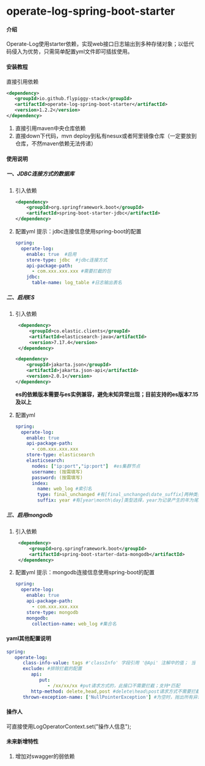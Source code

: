 # operate-log-spring-boot-starter

#### 介绍

Operate-Log使用starter依赖，实现web接口日志输出到多种存储对象；以低代码侵入为优势，只需简单配置yml文件即可插拔使用。

#### 安装教程

直接引用依赖

```xml
<dependency>
   <groupId>io.github.flypiggy-stack</groupId>
   <artifactId>operate-log-spring-boot-starter</artifactId>
   <version>1.2.2</version>
</dependency>
```

1. 直接引用maven中央仓库依赖
2. 直接down下代码，mvn deploy到私有nesux或者阿里镜像仓库（一定要放到仓库，不然maven依赖无法传递）

#### 使用说明

##### 一、JDBC连接方式的数据库

1. 引入依赖
   ```xml
   <dependency>
       <groupId>org.springframework.boot</groupId>
       <artifactId>spring-boot-starter-jdbc</artifactId>
   </dependency>
   ```

2. 配置yml
   提示：jdbc连接信息使用spring-boot的配置
    ```yaml
    spring:
      operate-log:
        enable: true  #启用
        store-type: jdbc  #jdbc连接方式
        api-package-path:
          - com.xxx.xxx.xxx #需要拦截的包
        jdbc:
          table-name: log_table #日志输出表名
    ```

##### 二、启用ES

1. 引入依赖
   ```xml
    <dependency>
        <groupId>co.elastic.clients</groupId>
        <artifactId>elasticsearch-java</artifactId>
        <version>7.17.4</version>
    </dependency>
   ```
   ```xml
   <dependency>
       <groupId>jakarta.json</groupId>
       <artifactId>jakarta.json-api</artifactId>
       <version>2.0.1</version>
   </dependency>  
   ```
   **es的依赖版本需要与es实例兼容，避免未知异常出现；目前支持的es版本7.15及以上**

2. 配置yml
    ```yaml
    spring:
      operate-log:
        enable: true
        api-package-path:
          - com.xxx.xxx.xxx
        store-type: elasticsearch
        elasticsearch:
          nodes: ["ip:port","ip:port"]  #es集群节点
          username: (按需填写)
          password: (按需填写)
          index:
            name: web_log #索引名
            type: final_unchanged #有[final_unchanged\date_suffix]两种类型索引；final_unchanged是固定索引；date_suffix是索引名加上时间尾缀，具体时间尾缀由suffix类型确定
            suffix: year #有[year\month\day]类型选择，year为记录产生的年为尾缀，以此为例，索引为web_log_2022
    ```

##### 三、启用mongodb

1. 引入依赖
   ```xml
    <dependency>
        <groupId>org.springframework.boot</groupId>
        <artifactId>spring-boot-starter-data-mongodb</artifactId>
    </dependency>
   ```

2. 配置yml
   提示：mongodb连接信息使用spring-boot的配置
    ```yaml
    spring:
      operate-log:
        enable: true
        api-package-path:
          - com.xxx.xxx.xxx
        store-type: mongodb
        mongodb:
          collection-name: web_log #集合名
    ```

#### yaml其他配置说明

```yaml
spring:
   operate-log:
      class-info-value: tags #'classInfo' 字段引用 '@Api' 注解中的值； 当 'tags' 时，仅采用第一个参数；默认TAGS
      exclude: #排除拦截的配置
         api:
            put:
               - /xx/xx/xx #put请求方式的，此接口不需要拦截；支持*匹配
         http-method: delete,head,post #delete\head\post请求方式不需要拦截，数组形式
      thrown-exception-name: ['NullPointerException'] #为空时，抛出所有异常；若指定异常，则只抛出指定的异常
```

#### 操作人

可直接使用LogOperatorContext.set("操作人信息");

#### 未来新增特性

1. 增加对swagger的弱依赖